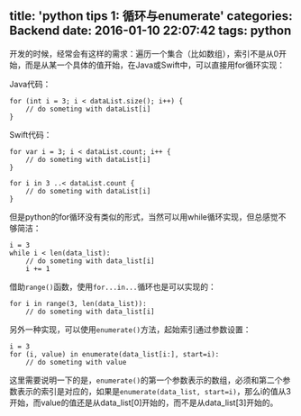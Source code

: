 title: 'python tips 1: 循环与enumerate'
categories: Backend
date: 2016-01-10 22:07:42
tags: python
---

开发的时候，经常会有这样的需求：遍历一个集合（比如数组），索引不是从0开始，而是从某一个具体的值开始，在Java或Swift中，可以直接用for循环实现：

Java代码：

    for (int i = 3; i < dataList.size(); i++) {
        // do someting with dataList[i]
    }
<!-- more -->

Swift代码：

    for var i = 3; i < dataList.count; i++ {
        // do someting with dataList[i]
    }

    for i in 3 ..< dataList.count {
        // do someting with dataList[i]
    }

但是python的for循环没有类似的形式，当然可以用while循环实现，但总感觉不够简洁：

    i = 3
    while i < len(data_list):
        // do someting with data_list[i]
        i += 1

借助`range()`函数，使用`for...in...`循环也是可以实现的：

    for i in range(3, len(data_list)):
        // do someting with data_list[i]

另外一种实现，可以使用`enumerate()`方法，起始索引通过参数设置：

    i = 3
    for (i, value) in enumerate(data_list[i:], start=i):
        // do someting with value

这里需要说明一下的是，`enumerate()`的第一个参数表示的数组，必须和第二个参数表示的索引是对应的，如果是`enumerate(data_list, start=i)`，那么i的值从3开始，而value的值还是从data_list[0]开始的，而不是从data_list[3]开始的。

